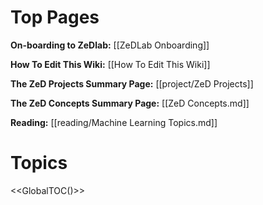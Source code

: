 # Top Pages


**On-boarding to ZeDlab:** [[ZeDLab Onboarding]]

**How To Edit This Wiki:** [[How To Edit This Wiki]]

**The ZeD Projects Summary Page:** [[project/ZeD Projects]]

**The ZeD Concepts Summary Page:** [[ZeD Concepts.md]]

**Reading:** [[reading/Machine Learning Topics.md]]

# Topics




<<GlobalTOC()>>
